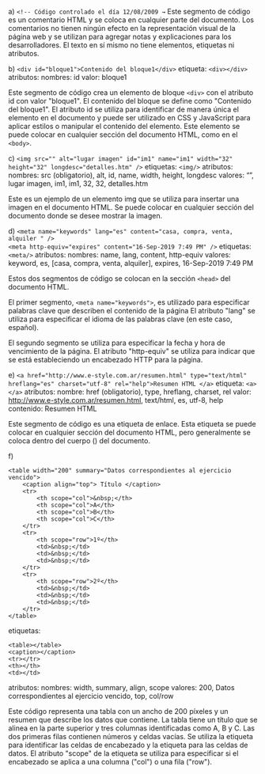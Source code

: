 a) `<!-- Código controlado el día 12/08/2009 →`
Este segmento de código es un comentario HTML y se coloca en cualquier parte del documento. Los comentarios no tienen ningún efecto en la representación visual de la página web y se utilizan para agregar notas y explicaciones para los desarrolladores. El texto en sí mismo no tiene elementos, etiquetas ni atributos.

b) `<div id="bloque1">Contenido del bloque1</div>`
etiqueta: `<div></div>`
atributos:
nombres: id
valor: bloque1

Este segmento de código crea un elemento de bloque `<div>` con el atributo id con valor "bloque1". El contenido del bloque se define como "Contenido del bloque1". El atributo id se utiliza para identificar de manera única el elemento en el documento y puede ser utilizado en CSS y JavaScript para aplicar estilos o manipular el contenido del elemento. Este elemento se puede colocar en cualquier sección del documento HTML, como en el `<body>`.

c) `<img src="" alt="lugar imagen" id="im1" name="im1" width="32" height="32" longdesc="detalles.htm" />`
etiquetas: `<img/>`
atributos:
nombres: src (obligatorio), alt, id, name, width, height, longdesc
valores: “”, lugar imagen, im1, im1, 32, 32, detalles.htm

Este es un ejemplo de un elemento img que se utiliza para insertar una imagen en el documento HTML. Se puede colocar en cualquier sección del documento donde se desee mostrar la imagen.

d) `<meta name="keywords" lang="es" content="casa, compra, venta, alquiler " />` <br> `<meta http-equiv="expires" content="16-Sep-2019 7:49 PM" />`
etiquetas: `<meta/>`
atributos:
nombres: name, lang, content, http-equiv
valores: keyword, es, [casa, compra, venta, alquiler], expires, 16-Sep-2019 7:49 PM

Estos dos segmentos de código se colocan en la sección `<head>` del documento HTML.

El primer segmento, `<meta name="keywords">`, es utilizado para especificar palabras clave que describen el contenido de la página El atributo "lang" se utiliza para especificar el idioma de las palabras clave (en este caso, español).

El segundo segmento se utiliza para especificar la fecha y hora de vencimiento de la página. El atributo "http-equiv" se utiliza para indicar que se está estableciendo un encabezado HTTP para la página.

e) `<a href="http://www.e-style.com.ar/resumen.html" type="text/html" hreflang="es" charset="utf-8" rel="help">Resumen HTML </a>`
etiqueta: `<a></a>`
atributos:
nombre: href (obligatorio), type, hreflang, charset, rel
valor: http://www.e-style.com.ar/resumen.html, text/html, es, utf-8, help
contenido: Resumen HTML

Este segmento de código es una etiqueta de enlace. Esta etiqueta se puede colocar en cualquier sección del documento HTML, pero generalmente se coloca dentro del cuerpo (<body>) del documento.

f)
```
<table width="200" summary="Datos correspondientes al ejercicio vencido">
    <caption align="top"> Título </caption>
    <tr>
        <th scope="col">&nbsp;</th>
        <th scope="col">A</th>
        <th scope="col">B</th>
        <th scope="col">C</th>
    </tr>
    <tr>
        <th scope="row">1º</th>
        <td>&nbsp;</td>
        <td>&nbsp;</td>
        <td>&nbsp;</td>
    </tr>
    <tr>
        <th scope="row">2º</th>
        <td>&nbsp;</td>
        <td>&nbsp;</td>
        <td>&nbsp;</td>
    </tr>
</table>
```

etiquetas: 
```
<table></table>
<caption></caption>
<tr></tr>
<th></th>
<td></td>
```
atributos:
nombres: width, summary, align, scope
valores: 200, Datos correspondientes al ejercicio vencido, top, col/row

Este código representa una tabla con un ancho de 200 píxeles y un resumen que describe los datos que contiene. La tabla tiene un título que se alinea en la parte superior y tres columnas identificadas como A, B y C. Las dos primeras filas contienen números y celdas vacías. Se utiliza la etiqueta <th> para identificar las celdas de encabezado y la etiqueta <td> para las celdas de datos. El atributo "scope" de la etiqueta <th> se utiliza para especificar si el encabezado se aplica a una columna ("col") o una fila ("row").
